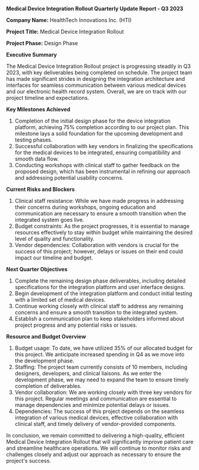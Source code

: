  **Medical Device Integration Rollout Quarterly Update Report - Q3 2023**

**Company Name:** HealthTech Innovations Inc. (HTI)

**Project Title:** Medical Device Integration Rollout

**Project Phase:** Design Phase

**Executive Summary**

The Medical Device Integration Rollout project is progressing steadily in Q3 2023, with key deliverables being completed on schedule. The project team has made significant strides in designing the integration architecture and interfaces for seamless communication between various medical devices and our electronic health record system. Overall, we are on track with our project timeline and expectations.

**Key Milestones Achieved**

1. Completion of the initial design phase for the device integration platform, achieving 75% completion according to our project plan. This milestone lays a solid foundation for the upcoming development and testing phases.
2. Successful collaboration with key vendors in finalizing the specifications for the medical devices to be integrated, ensuring compatibility and smooth data flow.
3. Conducting workshops with clinical staff to gather feedback on the proposed design, which has been instrumental in refining our approach and addressing potential usability concerns.

**Current Risks and Blockers**

1. Clinical staff resistance: While we have made progress in addressing their concerns during workshops, ongoing education and communication are necessary to ensure a smooth transition when the integrated system goes live.
2. Budget constraints: As the project progresses, it is essential to manage resources effectively to stay within budget while maintaining the desired level of quality and functionality.
3. Vendor dependencies: Collaboration with vendors is crucial for the success of this project; however, delays or issues on their end could impact our timeline and budget.

**Next Quarter Objectives**

1. Complete the remaining design phase deliverables, including detailed specifications for the integration platform and user interface designs.
2. Begin development of the integration platform and conduct initial testing with a limited set of medical devices.
3. Continue working closely with clinical staff to address any remaining concerns and ensure a smooth transition to the integrated system.
4. Establish a communication plan to keep stakeholders informed about project progress and any potential risks or issues.

**Resource and Budget Overview**

1. Budget usage: To date, we have utilized 35% of our allocated budget for this project. We anticipate increased spending in Q4 as we move into the development phase.
2. Staffing: The project team currently consists of 10 members, including designers, developers, and clinical liaisons. As we enter the development phase, we may need to expand the team to ensure timely completion of deliverables.
3. Vendor collaboration: We are working closely with three key vendors for this project. Regular meetings and communication are essential to manage dependencies and minimize potential delays or issues.
4. Dependencies: The success of this project depends on the seamless integration of various medical devices, effective collaboration with clinical staff, and timely delivery of vendor-provided components.

In conclusion, we remain committed to delivering a high-quality, efficient Medical Device Integration Rollout that will significantly improve patient care and streamline healthcare operations. We will continue to monitor risks and challenges closely and adjust our approach as necessary to ensure the project's success.